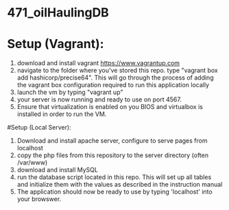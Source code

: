 # 471_oilHaulingDB
# Setup (Vagrant):
1. download and install vagrant https://www.vagrantup.com
2. navigate to the folder where you've stored this repo. type "vagrant box add hashicorp/precise64". This will go through the process of adding the vagrant box configuration required to run this application locally
3. launch the vm by typing "vagrant up"
4. your server is now running and ready to use on port 4567.
5. Ensure that virtualization is enabled on you BIOS and virtualbox is installed in order to run the VM.

#Setup (Local Server):
1. Download and install apache server, configure to serve pages from localhost
2. copy the php files from this repository to the server directory (often /var/www)
3. download and install MySQL
4. run the database script located in this repo. This will set up all tables and initialize them with the values as described in the instruction manual
5. The application should now be ready to use by typing 'localhost' into your browswer.
